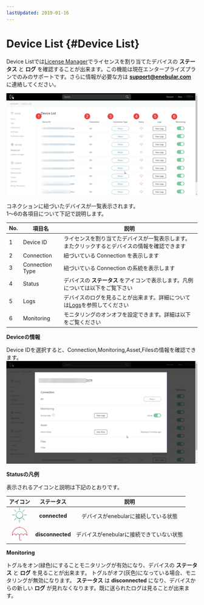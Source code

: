 ```yaml
---
lastUpdated: 2019-01-16
---
```


# Device List {#Device List}

Device Listでは[License Manager](./LicenseManager.md)でライセンスを割り当てたデバイスの **ステータス** と **ログ** を確認することが出来ます。この機能は現在エンタープライズプランでのみのサポートです。さらに情報が必要な方は **support@enebular.com** に連絡してください。

![deviceList](./../../img/Device/DeviceList-DeviceList.png)

コネクションに紐づいたデバイスが一覧表示されます。  
1～6の各項目について下記で説明します。


| No. | 項目名 | 説明 |
| --- | --- | --- |
| 1 | Device ID | ライセンスを割り当てたデバイスが一覧表示します。またクリックするとデバイスの情報を確認できます |
| 2 | Connection | 紐づいている Connection を表示します |
| 3 | Connection Type | 紐づいている Connection の系統を表示します |
| 4 | Status | デバイスの **ステータス** をアイコンで表示します。凡例については以下をご覧下さい |
| 5 | Logs | デバイスのログを見ることが出来ます。詳細については[Logs](./Logs.md)を参照してください |
| 6 | Monitoring | モニタリングのオンオフを設定できます。詳細は以下をご覧ください |

**Deviceの情報**

Device IDを選択すると、Connection,Monitoring,Asset,Filesの情報を確認できます。
![deviceList](./../../img/Device/DeviceList-Device.png)


**Statusの凡例**

表示されるアイコンと説明は下記のとおりです。

| アイコン | ステータス | 説明 |
| :-: |:-: | :-: |
| ![connected](./../../img/Device/DeviceList-connected.png)  | **connected** | デバイスがenebularに接続している状態 |
| ![disconnected](./../../img/Device/DeviceList-disconnected.png) | **disconnected** | デバイスがenebularに接続できていない状態 |

**Monitoring**

トグルをオン(緑色)にすることモニタリングが有効になり、デバイスの **ステータス** と **ログ** を見ることが出来ます。
トグルがオフ(灰色)になっている場合、モニタリングが無効になります。 **ステータス** は **disconnected** になり、デバイスからの新しい **ログ** が見れなくなります。既に送られたログは見ることが出来ます。